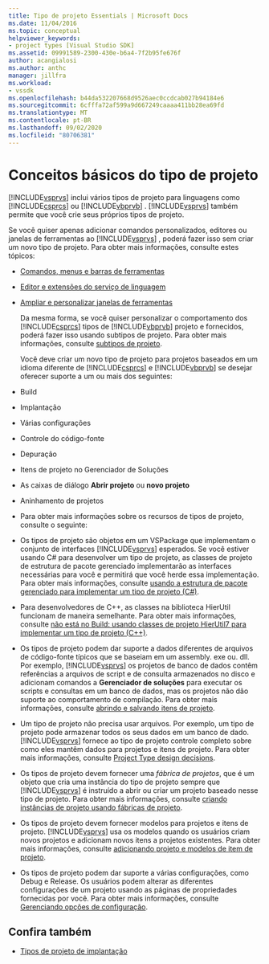 ```yaml
---
title: Tipo de projeto Essentials | Microsoft Docs
ms.date: 11/04/2016
ms.topic: conceptual
helpviewer_keywords:
- project types [Visual Studio SDK]
ms.assetid: 09991589-2300-430e-b6a4-7f2b95fe676f
author: acangialosi
ms.author: anthc
manager: jillfra
ms.workload:
- vssdk
ms.openlocfilehash: b44da532207668d9526aec0ccdcab027b94184e6
ms.sourcegitcommit: 6cfffa72af599a9d667249caaaa411bb28ea69fd
ms.translationtype: MT
ms.contentlocale: pt-BR
ms.lasthandoff: 09/02/2020
ms.locfileid: "80706381"
---
```

# <a name="project-type-essentials"></a>Conceitos básicos do tipo de projeto
[!INCLUDE[vsprvs](../../code-quality/includes/vsprvs_md.md)] inclui vários tipos de projeto para linguagens como [!INCLUDE[csprcs](../../data-tools/includes/csprcs_md.md)] ou [!INCLUDE[vbprvb](../../code-quality/includes/vbprvb_md.md)] . [!INCLUDE[vsprvs](../../code-quality/includes/vsprvs_md.md)] também permite que você crie seus próprios tipos de projeto.

 Se você quiser apenas adicionar comandos personalizados, editores ou janelas de ferramentas ao [!INCLUDE[vsprvs](../../code-quality/includes/vsprvs_md.md)] , poderá fazer isso sem criar um novo tipo de projeto. Para obter mais informações, consulte estes tópicos:

- [Comandos, menus e barras de ferramentas](../../extensibility/internals/commands-menus-and-toolbars.md)

- [Editor e extensões do serviço de linguagem](../../extensibility/editor-and-language-service-extensions.md)

- [Ampliar e personalizar janelas de ferramentas](../../extensibility/extending-and-customizing-tool-windows.md)

  Da mesma forma, se você quiser personalizar o comportamento dos [!INCLUDE[csprcs](../../data-tools/includes/csprcs_md.md)] tipos de [!INCLUDE[vbprvb](../../code-quality/includes/vbprvb_md.md)] projeto e fornecidos, poderá fazer isso usando subtipos de projeto. Para obter mais informações, consulte [subtipos de projeto](../../extensibility/internals/project-subtypes.md).

  Você deve criar um novo tipo de projeto para projetos baseados em um idioma diferente de [!INCLUDE[csprcs](../../data-tools/includes/csprcs_md.md)] e [!INCLUDE[vbprvb](../../code-quality/includes/vbprvb_md.md)] se desejar oferecer suporte a um ou mais dos seguintes:

- Build

- Implantação

- Várias configurações

- Controle do código-fonte

- Depuração

- Itens de projeto no Gerenciador de Soluções

- As caixas de diálogo **Abrir projeto** ou **novo projeto**

- Aninhamento de projetos

- Para obter mais informações sobre os recursos de tipos de projeto, consulte o seguinte:

- Os tipos de projeto são objetos em um VSPackage que implementam o conjunto de interfaces [!INCLUDE[vsprvs](../../code-quality/includes/vsprvs_md.md)] esperados. Se você estiver usando C# para desenvolver um tipo de projeto, as classes de projeto de estrutura de pacote gerenciado implementarão as interfaces necessárias para você e permitirá que você herde essa implementação. Para obter mais informações, consulte [usando a estrutura de pacote gerenciado para implementar um tipo de projeto (C#)](../../extensibility/internals/using-the-managed-package-framework-to-implement-a-project-type-csharp.md).

- Para desenvolvedores de C++, as classes na biblioteca HierUtil funcionam de maneira semelhante. Para obter mais informações, consulte [não está no Build: usando classes de projeto HierUtil7 para implementar um tipo de projeto (C++)](https://msdn.microsoft.com/library/a5c16a09-94a2-46ef-87b5-35b815e2f346).

- Os tipos de projeto podem dar suporte a dados diferentes de arquivos de código-fonte típicos que se baseiam em um assembly. exe ou. dll. Por exemplo, [!INCLUDE[vsprvs](../../code-quality/includes/vsprvs_md.md)] os projetos de banco de dados contêm referências a arquivos de script e de consulta armazenados no disco e adicionam comandos a **Gerenciador de soluções** para executar os scripts e consultas em um banco de dados, mas os projetos não dão suporte ao comportamento de compilação. Para obter mais informações, consulte [abrindo e salvando itens de projeto](../../extensibility/internals/opening-and-saving-project-items.md).

- Um tipo de projeto não precisa usar arquivos. Por exemplo, um tipo de projeto pode armazenar todos os seus dados em um banco de dado. [!INCLUDE[vsprvs](../../code-quality/includes/vsprvs_md.md)] fornece ao tipo de projeto controle completo sobre como eles mantêm dados para projetos e itens de projeto. Para obter mais informações, consulte [Project Type design decisions](../../extensibility/internals/project-type-design-decisions.md).

- Os tipos de projeto devem fornecer uma *fábrica de projetos*, que é um objeto que cria uma instância do tipo de projeto sempre que [!INCLUDE[vsprvs](../../code-quality/includes/vsprvs_md.md)] é instruído a abrir ou criar um projeto baseado nesse tipo de projeto. Para obter mais informações, consulte [criando instâncias de projeto usando fábricas de projeto](../../extensibility/internals/creating-project-instances-by-using-project-factories.md).

- Os tipos de projeto devem fornecer modelos para projetos e itens de projeto. [!INCLUDE[vsprvs](../../code-quality/includes/vsprvs_md.md)] usa os modelos quando os usuários criam novos projetos e adicionam novos itens a projetos existentes. Para obter mais informações, consulte [adicionando projeto e modelos de item de projeto](../../extensibility/internals/adding-project-and-project-item-templates.md).

- Os tipos de projeto podem dar suporte a várias configurações, como Debug e Release. Os usuários podem alterar as diferentes configurações de um projeto usando as páginas de propriedades fornecidas por você. Para obter mais informações, consulte [Gerenciando opções de configuração](../../extensibility/internals/managing-configuration-options.md).

## <a name="see-also"></a>Confira também
- [Tipos de projeto de implantação](../../extensibility/internals/deploying-project-types.md)
